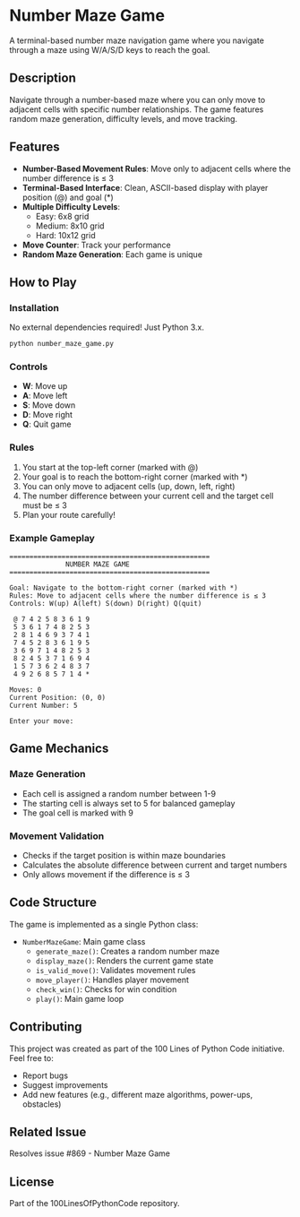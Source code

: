 # Number Maze Game

A terminal-based number maze navigation game where you navigate through a maze using W/A/S/D keys to reach the goal.

## Description

Navigate through a number-based maze where you can only move to adjacent cells with specific number relationships. The game features random maze generation, difficulty levels, and move tracking.

## Features

- **Number-Based Movement Rules**: Move only to adjacent cells where the number difference is ≤ 3
- **Terminal-Based Interface**: Clean, ASCII-based display with player position (@) and goal (*)
- **Multiple Difficulty Levels**:
  - Easy: 6x8 grid
  - Medium: 8x10 grid
  - Hard: 10x12 grid
- **Move Counter**: Track your performance
- **Random Maze Generation**: Each game is unique

## How to Play

### Installation

No external dependencies required! Just Python 3.x.

```bash
python number_maze_game.py
```

### Controls

- **W**: Move up
- **A**: Move left
- **S**: Move down
- **D**: Move right
- **Q**: Quit game

### Rules

1. You start at the top-left corner (marked with @)
2. Your goal is to reach the bottom-right corner (marked with *)
3. You can only move to adjacent cells (up, down, left, right)
4. The number difference between your current cell and the target cell must be ≤ 3
5. Plan your route carefully!

### Example Gameplay

```
==================================================
              NUMBER MAZE GAME
==================================================

Goal: Navigate to the bottom-right corner (marked with *)
Rules: Move to adjacent cells where the number difference is ≤ 3
Controls: W(up) A(left) S(down) D(right) Q(quit)

 @ 7 4 2 5 8 3 6 1 9
 5 3 6 1 7 4 8 2 5 3
 2 8 1 4 6 9 3 7 4 1
 7 4 5 2 8 3 6 1 9 5
 3 6 9 7 1 4 8 2 5 3
 8 2 4 5 3 7 1 6 9 4
 1 5 7 3 6 2 4 8 3 7
 4 9 2 6 8 5 7 1 4 *

Moves: 0
Current Position: (0, 0)
Current Number: 5

Enter your move:
```

## Game Mechanics

### Maze Generation

- Each cell is assigned a random number between 1-9
- The starting cell is always set to 5 for balanced gameplay
- The goal cell is marked with 9

### Movement Validation

- Checks if the target position is within maze boundaries
- Calculates the absolute difference between current and target numbers
- Only allows movement if the difference is ≤ 3

## Code Structure

The game is implemented as a single Python class:

- `NumberMazeGame`: Main game class
  - `generate_maze()`: Creates a random number maze
  - `display_maze()`: Renders the current game state
  - `is_valid_move()`: Validates movement rules
  - `move_player()`: Handles player movement
  - `check_win()`: Checks for win condition
  - `play()`: Main game loop

## Contributing

This project was created as part of the 100 Lines of Python Code initiative. Feel free to:

- Report bugs
- Suggest improvements
- Add new features (e.g., different maze algorithms, power-ups, obstacles)

## Related Issue

Resolves issue #869 - Number Maze Game

## License

Part of the 100LinesOfPythonCode repository.
